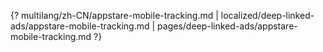 {? multilang/zh-CN/appstare-mobile-tracking.md | localized/deep-linked-ads/appstare-mobile-tracking.md | pages/deep-linked-ads/appstare-mobile-tracking.md ?}
